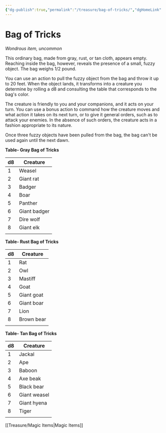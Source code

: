 ```yaml
---
{"dg-publish":true,"permalink":"/treasure/bag-of-tricks/","dgHomeLink":false,"dgPassFrontmatter":true}
---
```



# Bag of Tricks

*Wondrous item, uncommon*

This ordinary bag, made from gray, rust, or tan cloth, appears empty. Reaching inside the bag, however, reveals the presence of a small, fuzzy object. The bag weighs 1/2 pound.

You can use an action to pull the fuzzy object from the bag and throw it up to 20 feet. When the object lands, it transforms into a creature you determine by rolling a d8 and consulting the table that corresponds to the bag's color.

The creature is friendly to you and your companions, and it acts on your turn. You can use a bonus action to command how the creature moves and what action it takes on its next turn, or to give it general orders, such as to attack your enemies. In the absence of such orders, the creature acts in a fashion appropriate to its nature.

Once three fuzzy objects have been pulled from the bag, the bag can't be used again until the next dawn.

**Table- Gray Bag of Tricks**

| d8 | Creature     |
|----|--------------|
| 1  | Weasel       |
| 2  | Giant rat    |
| 3  | Badger       |
| 4  | Boar         |
| 5  | Panther      |
| 6  | Giant badger |
| 7  | Dire wolf    |
| 8  | Giant elk    |
|    |              |

**Table- Rust Bag of Tricks**

| d8 | Creature   |
|----|------------|
| 1  | Rat        |
| 2  | Owl        |
| 3  | Mastiff    |
| 4  | Goat       |
| 5  | Giant goat |
| 6  | Giant boar |
| 7  | Lion       |
| 8  | Brown bear |
|    |            |

**Table- Tan Bag of Tricks**

| d8 | Creature     |
|----|--------------|
| 1  | Jackal       |
| 2  | Ape          |
| 3  | Baboon       |
| 4  | Axe beak     |
| 5  | Black bear   |
| 6  | Giant weasel |
| 7  | Giant hyena  |
| 8  | Tiger        |
|    |              |


[[Treasure/Magic Items|Magic Items]]